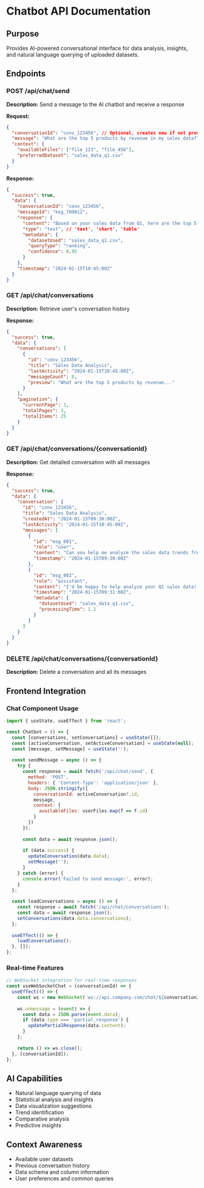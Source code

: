 # Chatbot API Documentation

## Purpose
Provides AI-powered conversational interface for data analysis, insights, and natural language querying of uploaded datasets.

## Endpoints

### POST /api/chat/send

**Description:** Send a message to the AI chatbot and receive a response

**Request:**
```json
{
  "conversationId": "conv_123456", // Optional, creates new if not provided
  "message": "What are the top 5 products by revenue in my sales data?",
  "context": {
    "availableFiles": ["file_123", "file_456"],
    "preferredDataset": "sales_data_q1.csv"
  }
}
```

**Response:**
```json
{
  "success": true,
  "data": {
    "conversationId": "conv_123456",
    "messageId": "msg_789012",
    "response": {
      "content": "Based on your sales data from Q1, here are the top 5 products by revenue:\n\n1. Product A: $125,430\n2. Product B: $98,250\n3. Product C: $87,650\n4. Product D: $76,890\n5. Product E: $65,430\n\nWould you like me to provide more detailed analysis or visualizations?",
      "type": "text", // 'text', 'chart', 'table'
      "metadata": {
        "datasetUsed": "sales_data_q1.csv",
        "queryType": "ranking",
        "confidence": 0.95
      }
    },
    "timestamp": "2024-01-15T10:45:00Z"
  }
}
```

### GET /api/chat/conversations

**Description:** Retrieve user's conversation history

**Response:**
```json
{
  "success": true,
  "data": {
    "conversations": [
      {
        "id": "conv_123456",
        "title": "Sales Data Analysis",
        "lastActivity": "2024-01-15T10:45:00Z",
        "messageCount": 8,
        "preview": "What are the top 5 products by revenue..."
      }
    ],
    "pagination": {
      "currentPage": 1,
      "totalPages": 3,
      "totalItems": 25
    }
  }
}
```

### GET /api/chat/conversations/{conversationId}

**Description:** Get detailed conversation with all messages

**Response:**
```json
{
  "success": true,
  "data": {
    "conversation": {
      "id": "conv_123456",
      "title": "Sales Data Analysis", 
      "createdAt": "2024-01-15T09:30:00Z",
      "lastActivity": "2024-01-15T10:45:00Z",
      "messages": [
        {
          "id": "msg_001",
          "role": "user",
          "content": "Can you help me analyze the sales data trends from Q1?",
          "timestamp": "2024-01-15T09:30:00Z"
        },
        {
          "id": "msg_002",
          "role": "assistant",
          "content": "I'd be happy to help analyze your Q1 sales data! I can see you have...",
          "timestamp": "2024-01-15T09:31:00Z",
          "metadata": {
            "datasetUsed": "sales_data_q1.csv",
            "processingTime": 1.2
          }
        }
      ]
    }
  }
}
```

### DELETE /api/chat/conversations/{conversationId}

**Description:** Delete a conversation and all its messages

## Frontend Integration

### Chat Component Usage
```jsx
import { useState, useEffect } from 'react';

const Chatbot = () => {
  const [conversations, setConversations] = useState([]);
  const [activeConversation, setActiveConversation] = useState(null);
  const [message, setMessage] = useState('');
  
  const sendMessage = async () => {
    try {
      const response = await fetch('/api/chat/send', {
        method: 'POST',
        headers: { 'Content-Type': 'application/json' },
        body: JSON.stringify({
          conversationId: activeConversation?.id,
          message,
          context: {
            availableFiles: userFiles.map(f => f.id)
          }
        })
      });
      
      const data = await response.json();
      
      if (data.success) {
        updateConversation(data.data);
        setMessage('');
      }
    } catch (error) {
      console.error('Failed to send message:', error);
    }
  };
  
  const loadConversations = async () => {
    const response = await fetch('/api/chat/conversations');
    const data = await response.json();
    setConversations(data.data.conversations);
  };
  
  useEffect(() => {
    loadConversations();
  }, []);
};
```

### Real-time Features
```jsx
// WebSocket integration for real-time responses
const useWebSocketChat = (conversationId) => {
  useEffect(() => {
    const ws = new WebSocket(`ws://api.company.com/chat/${conversationId}`);
    
    ws.onmessage = (event) => {
      const data = JSON.parse(event.data);
      if (data.type === 'partial_response') {
        updatePartialResponse(data.content);
      }
    };
    
    return () => ws.close();
  }, [conversationId]);
};
```

## AI Capabilities
- Natural language querying of data
- Statistical analysis and insights
- Data visualization suggestions
- Trend identification
- Comparative analysis
- Predictive insights

## Context Awareness
- Available user datasets
- Previous conversation history
- Data schema and column information
- User preferences and common queries